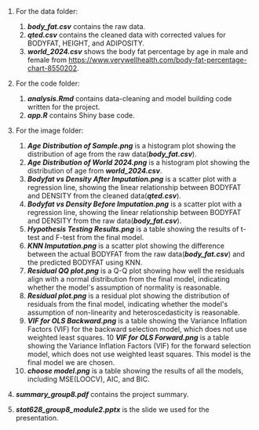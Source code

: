 1. For the data folder:
	1. ***body_fat.csv*** contains the raw data.
	2. ***qted.csv*** contains the cleaned data with corrected values for BODYFAT, HEIGHT, and ADIPOSITY.
	3. ***world_2024.csv*** shows the body fat percentage by age in male and female from https://www.verywellhealth.com/body-fat-percentage-chart-8550202.

2. For the code folder:
	1. ***analysis.Rmd*** contains data-cleaning and model building code written for the project.
	2. ***app.R*** contains Shiny base code. 

3. For the image folder:
	1. ***Age Distribution of Sample.png*** is a histogram plot showing the distribution of age from the raw data(***body_fat.csv***).
	2. ***Age Distribution of World 2024.png*** is a histogram plot showing the distribution of age from ***world_2024.csv***.
	3. ***Bodyfat vs Density After Imputation.png*** is a scatter plot with a regression line, showing the linear relationship between BODYFAT and DENSITY from the cleaned data(***qted.csv***).
	4. ***Bodyfat vs Density Before Imputation.png*** is a scatter plot with a regression line, showing the linear relationship between BODYFAT and DENSITY from the raw data(***body_fat.csv***).
	5. ***Hypothesis Testing Results.png*** is a table showing the results of t-test and F-test from the final model.
	6. ***KNN Imputation.png*** is a scatter plot showing the difference between the actual BODYFAT from the raw data(***body_fat.csv***) and the predicted BODYFAT using KNN. 
	7. ***Residual QQ plot.png*** is a Q-Q plot showing how well the residuals align with a normal distribution from the final model, indicating whether the model's assumption of normality is reasonable.
	8. ***Residual plot.png*** is a residual plot showing the distribution of residuals from the final model, indicating whether the model's assumption of non-linearity and heteroscedasticity is reasonable.
	9. ***VIF for OLS Backward.png*** is a table showing the Variance Inflation Factors (VIF) for the backward selection model, which does not use weighted least squares.
	10 ***VIF for OLS Forward.png*** is a table showing the Variance Inflation Factors (VIF) for the forward selection model, which does not use weighted least squares. This model is the final model we are chosen.
	11. ***choose model.png*** is a table showing the results of all the models, including MSE(LOOCV), AIC, and BIC.

4. ***summary_group8.pdf*** contains the project summary.

5. ***stat628_group8_module2.pptx*** is the slide we used for the presentation.
